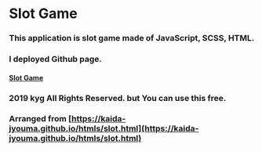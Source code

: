 # Slot Game
### This application is slot game made of JavaScript, SCSS, HTML.
### I deployed Github page.
#### [Slot Game](https://k-kyg.github.io/slot)
### 2019 kyg All Rights Reserved. but You can use this free.
### Arranged from [https://kaida-jyouma.github.io/htmls/slot.html](https://kaida-jyouma.github.io/htmls/slot.html)
